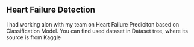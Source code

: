 ## Heart Failure Detection
I had working alon with my team on Heart Failure Prediciton based on Classification Model.
You can find used dataset in Dataset tree, where its source is from Kaggle
